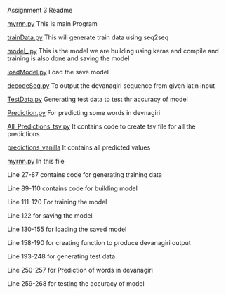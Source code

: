 Assignment 3 Readme

[myrnn.py](https://github.com/hemprakashpatidar/CS6910/blob/main/Assignment3/myrnn.py) This is main Program

[trainData.py](https://github.com/hemprakashpatidar/CS6910/blob/main/Assignment3/trainData.py) This will generate train data using seq2seq

[model_.py](https://github.com/hemprakashpatidar/CS6910/blob/main/Assignment3/model_.py) This is the model we are building using keras and compile and training is also done and saving the model

[loadModel.py](https://github.com/hemprakashpatidar/CS6910/blob/main/Assignment3/loadModel.py) Load the save model

[decodeSeq.py](https://github.com/hemprakashpatidar/CS6910/blob/main/Assignment3/decodeSeq.py) To output the devanagiri sequence from given latin input

[TestData.py](https://github.com/hemprakashpatidar/CS6910/blob/main/Assignment3/TestData.py) Generating test data to test thr accuracy of model

[Prediction.py](https://github.com/hemprakashpatidar/CS6910/blob/main/Assignment3/Prediction.py) For predicting some words in devnagiri

[All_Predictions_tsv.py](https://github.com/hemprakashpatidar/CS6910/blob/main/Assignment3/All_Predictions_tsv.py) It contains code to create tsv file for all the predictions

[predictions_vanilla](https://github.com/hemprakashpatidar/CS6910/tree/main/Assignment3/predictions_vanilla) It contains all predicted values

[myrnn.py](https://github.com/hemprakashpatidar/CS6910/blob/main/Assignment3/myrnn.py) In this file

Line 27-87 contains code for generating training data

Line 89-110 contains code for building model

Line 111-120 For training the model

Line 122 for saving the model

Line 130-155 for loading the saved model

Line 158-190 for creating function to produce devanagiri output

Line 193-248 for generating test data

Line 250-257 for Prediction of words in devanagiri

Line 259-268 for testing the accuracy of model
